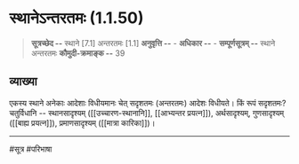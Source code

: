 # स्थानेऽन्तरतमः (1.1.50)
> **सूत्रच्छेद --** स्थाने [7.1] अन्तरतमः [1.1]
> **अनुवृत्ति --** -
> **अधिकार --** -
> **सम्पूर्णसूत्रम् --** स्थाने अन्तरतमः
> **कौमुदी-क्रमाङ्क --** 39

## व्याख्या
एकस्य स्थाने अनेकाः आदेशाः विधीयमानः चेत् सदृशतमः (अन्तरतमः) आदेशः विधीयते। किं रूपं सदृशतमः? चतुर्विधानि --  स्थानसादृश्यम् ([[उच्चारण-स्थानानि]], [[आभ्यन्तर प्रयत्न]]), अर्थसादृश्यम्, गुणसादृश्यम् ([[बाह्य प्रयत्न]]), प्रमाणसादृश्यम् ([[मात्रा कारिका]])।

---
#सूत्र #परिभाषा 